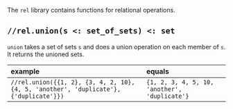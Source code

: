 The `rel` library contains functions for relational operations.

## `//rel.union(s <: set_of_sets) <: set`

`union` takes a set of sets `s` and does a union operation on each member of `s`.
It returns the unioned sets.

| example | equals |
|:-|:-|
| `//rel.union({{1, 2}, {3, 4, 2, 10}, {4, 5, 'another', 'duplicate'}, {'duplicate'}})` | `{1, 2, 3, 4, 5, 10, 'another', 'duplicate'}` |
